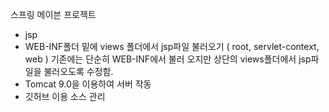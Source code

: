 스프링 메이븐 프로젝트
 - jsp
 - WEB-INF폴더 밑에 views 폴더에서 jsp파일 불러오기 ( root, servlet-context, web )
   기존에는 단순히 WEB-INF에서 불러 오지만 상단의 views폴더에서 jsp파일을 불러오도록 수정함.
 - Tomcat 9.0을 이용하여 서버 작동
 - 깃허브 이용 소스 관리
